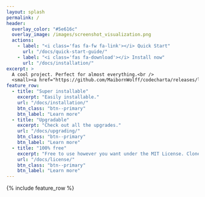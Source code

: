 ```yaml
---
layout: splash
permalink: /
header:
  overlay_color: "#5e616c"
  overlay_image: /images/screenshot_visualization.png
  actions:
    - label: "<i class='fas fa-fw fa-link'></i> Quick Start"
      url: "/docs/quick-start-guide/"
    - label: "<i class='fas fa-download'></i> Install now"
      url: "/docs/installation/"
excerpt: >
  A cool project. Perfect for almost everything.<br />
  <small><a href="https://github.com/MaibornWolff/codecharta/releases/latest">Latest releases</a></small>
feature_row:
  - title: "Super installable"
    excerpt: "Easily installable."
    url: "/docs/installation/"
    btn_class: "btn--primary"
    btn_label: "Learn more"
  - title: "Upgradable"
    excerpt: "Check out all the upgrades."
    url: "/docs/upgrading/"
    btn_class: "btn--primary"
    btn_label: "Learn more"
  - title: "100% free"
    excerpt: "Free to use however you want under the MIT License. Clone it, fork it, customize it... whatever!"
    url: "/docs/license/"
    btn_class: "btn--primary"
    btn_label: "Learn more"
---
```


{% include feature_row %}
